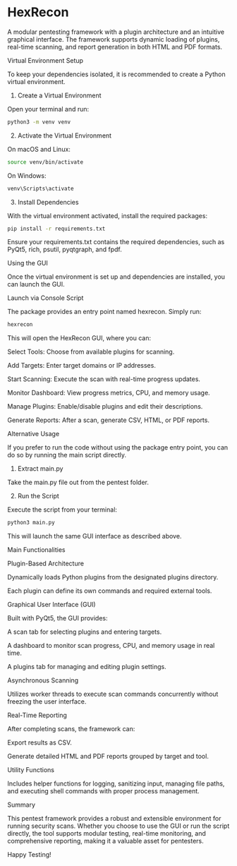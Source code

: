 # HexRecon

A modular pentesting framework with a plugin architecture and an intuitive graphical interface. The framework supports dynamic loading of plugins, real-time scanning, and report generation in both HTML and PDF formats.

Virtual Environment Setup

To keep your dependencies isolated, it is recommended to create a Python virtual environment.

1. Create a Virtual Environment

Open your terminal and run:
```bash
python3 -m venv venv
```
2. Activate the Virtual Environment

On macOS and Linux:
```bash
source venv/bin/activate
```
On Windows:
```bash
venv\Scripts\activate
```
3. Install Dependencies

With the virtual environment activated, install the required packages:
```bash
pip install -r requirements.txt
```
Ensure your requirements.txt contains the required dependencies, such as PyQt5, rich, psutil, pyqtgraph, and fpdf.

Using the GUI

Once the virtual environment is set up and dependencies are installed, you can launch the GUI.

Launch via Console Script

The package provides an entry point named hexrecon. Simply run:
```bash
hexrecon
```
This will open the HexRecon GUI, where you can:

Select Tools: Choose from available plugins for scanning.

Add Targets: Enter target domains or IP addresses.

Start Scanning: Execute the scan with real-time progress updates.

Monitor Dashboard: View progress metrics, CPU, and memory usage.

Manage Plugins: Enable/disable plugins and edit their descriptions.

Generate Reports: After a scan, generate CSV, HTML, or PDF reports.

Alternative Usage

If you prefer to run the code without using the package entry point, you can do so by running the main script directly.

1. Extract main.py

Take the main.py file out from the pentest folder.

2. Run the Script

Execute the script from your terminal:
```bash
python3 main.py
```
This will launch the same GUI interface as described above.

Main Functionalities

Plugin-Based Architecture

Dynamically loads Python plugins from the designated plugins directory.

Each plugin can define its own commands and required external tools.

Graphical User Interface (GUI)

Built with PyQt5, the GUI provides:

A scan tab for selecting plugins and entering targets.

A dashboard to monitor scan progress, CPU, and memory usage in real time.

A plugins tab for managing and editing plugin settings.

Asynchronous Scanning

Utilizes worker threads to execute scan commands concurrently without freezing the user interface.

Real-Time Reporting

After completing scans, the framework can:

Export results as CSV.

Generate detailed HTML and PDF reports grouped by target and tool.

Utility Functions

Includes helper functions for logging, sanitizing input, managing file paths, and executing shell commands with proper process management.

Summary

This pentest framework provides a robust and extensible environment for running security scans. Whether you choose to use the GUI or run the script directly, the tool supports modular testing, real-time monitoring, and comprehensive reporting, making it a valuable asset for pentesters.

Happy Testing!
